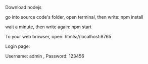 
Download nodejs

go into source code's folder, open terminal, then write: npm install

wait a minute, then write again: npm start

To your web browser, open: 
htmls://localhost:8765 

Login page:

Username: admin , 
Password: 123456

